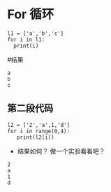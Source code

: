 # For 循环

```
l1 = ['a','b','c']
for i in l1:
  print(i)

```

#结果


```
a
b
c
```

## 第二段代码

```
l2 = ['2','a',1,'d']
for i in range(0,4):
   print(l2[i])
```

* 结果如何？
做一个实验看看吧？

```
2
a
1
d
```
